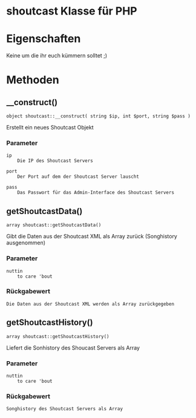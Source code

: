 shoutcast Klasse für PHP
======

# Eigenschaften

Keine um die ihr euch kümmern solltet ;)

# Methoden


## __construct()
    object shoutcast::__construct( string $ip, int $port, string $pass )

Erstellt ein neues Shoutcast Objekt

### Parameter
    ip
        Die IP des Shoutcast Servers

    port
        Der Port auf dem der Shoutcast Server lauscht

    pass
        Das Passwort für das Admin-Interface des Shoutcast Servers

## getShoutcastData()
    array shoutcast::getShoutcastData()

Gibt die Daten aus der Shoutcast XML als Array zurück (Songhistory ausgenommen)

### Parameter
    nuttin
        to care 'bout

### Rückgabewert
    Die Daten aus der Shoutcast XML werden als Array zurückgegeben

## getShoutcastHistory()
    array shoutcast::getShoutcastHistory()

Liefert die Sonhistory des Shoucast Servers als Array

### Parameter
    nuttin
        to care 'bout

### Rückgabewert
    Songhistory des Shoutcast Servers als Array